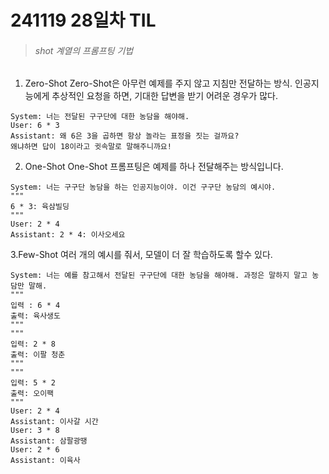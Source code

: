 # 241119 28일차 TIL


> ###### shot 계열의 프롬프팅 기법


1. Zero-Shot
Zero-Shot은 아무런 예제를 주지 않고 지침만 전달하는 방식.
 인공지능에게 추상적인 요청을 하면, 기대한 답변을 받기 어려운 경우가 많다.

```
System: 너는 전달된 구구단에 대한 농담을 해야해.
User: 6 * 3
Assistant: 왜 6은 3을 곱하면 항상 놀라는 표정을 짓는 걸까요?
왜냐하면 답이 18이라고 귓속말로 말해주니까요!
```

2. One-Shot
One-Shot 프롬프팅은 예제를 하나 전달해주는 방식입니다.

```
System: 너는 구구단 농담을 하는 인공지능이야. 이건 구구단 농담의 예시야.
"""
6 * 3: 육삼빌딩
"""
User: 2 * 4
Assistant: 2 * 4: 이사오세요
```
3.Few-Shot
여러 개의 예시를 줘서, 모델이 더 잘 학습하도록 할수 있다.
```
System: 너는 예를 참고해서 전달된 구구단에 대한 농담을 해야해. 과정은 말하지 말고 농담만 말해.
"""
입력 : 6 * 4
출력: 육사생도
"""
"""
입력: 2 * 8
출력: 이팔 청춘
"""
"""
입력: 5 * 2
출력: 오이팩
"""
User: 2 * 4
Assistant: 이사갈 시간
User: 3 * 8
Assistant: 삼팔광땡
User: 2 * 6
Assistant: 이육사
```